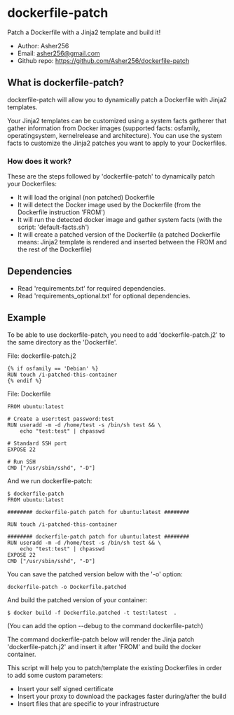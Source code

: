 # dockerfile-patch

Patch a Dockerfile with a Jinja2 template and build it!

- Author: Asher256
- Email: asher256@gmail.com
- Github repo: https://github.com/Asher256/dockerfile-patch

## What is dockerfile-patch?

dockerfile-patch will allow you to dynamically patch a Dockerfile with Jinja2
templates.

Your Jinja2 templates can be customized using a system facts gatherer that
gather information from Docker images (supported facts: osfamily,
operatingsystem, kernelrelease and architecture). You can use the system facts
to customize the Jinja2 patches you want to apply to your Dockerfiles.

### How does it work?

These are the steps followed by 'dockerfile-patch' to dynamically patch your
Dockerfiles:
- It will load the original (non patched) Dockerfile
- It will detect the Docker image used by the Dockerfile (from the Dockerfile instruction 'FROM')
- It will run the detected docker image and gather system facts (with the script: 'default-facts.sh')
- It will create a patched version of the Dockerfile (a patched Dockerfile means: Jinja2 template is rendered and inserted between the FROM and the rest of the Dockerfile)

## Dependencies
- Read 'requirements.txt' for required dependencies.
- Read 'requirements_optional.txt' for optional dependencies.

## Example

To be able to use dockerfile-patch, you need to add 'dockerfile-patch.j2' to
the same directory as the 'Dockerfile'.

File: dockerfile-patch.j2
```
{% if osfamily == 'Debian' %}
RUN touch /i-patched-this-container
{% endif %}
```

File: Dockerfile
```
FROM ubuntu:latest

# Create a user:test password:test
RUN useradd -m -d /home/test -s /bin/sh test && \
    echo "test:test" | chpasswd

# Standard SSH port
EXPOSE 22

# Run SSH
CMD ["/usr/sbin/sshd", "-D"]
```

And we run dockerfile-patch:
```
$ dockerfile-patch
FROM ubuntu:latest

######## dockerfile-patch patch for ubuntu:latest ########

RUN touch /i-patched-this-container

######## dockerfile-patch patch for ubuntu:latest ########
RUN useradd -m -d /home/test -s /bin/sh test && \
    echo "test:test" | chpasswd
EXPOSE 22
CMD ["/usr/sbin/sshd", "-D"]

```

You can save the patched version below with the '-o' option:
```
dockerfile-patch -o Dockerfile.patched
```

And build the patched version of your container:
```
$ docker build -f Dockerfile.patched -t test:latest  .
```

(You can add the option --debug to the command dockerfile-patch)

The command dockerfile-patch below will render the Jinja patch 'dockerfile-patch.j2'
and insert it after 'FROM' and build the docker container.

This script will help you to patch/template the existing Dockerfiles in order
to add some custom parameters:
- Insert your self signed certificate
- Insert your proxy to download the packages faster during/after the build
- Insert files that are specific to your infrastructure


